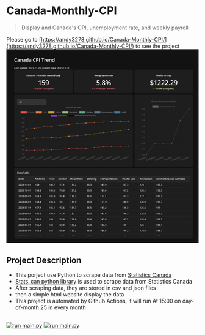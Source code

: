 # Canada-Monthly-CPI
> Display and Canada's CPI, unemployment rate, and weekly payroll 

Please go to [https://andy3278.github.io/Canada-Monthly-CPI/](https://andy3278.github.io/Canada-Monthly-CPI/) to see the project
![capture of the website](Canada%20CPI%20Trend%20Dashboard.jpeg)
## Project Description
- This porject use Python to scrape data from [Statistics Canada](https://www.statcan.gc.ca/en/start)
- [Stats_can python library](https://stats-can.readthedocs.io/en/latest/index.html#) is used to scrape data from Statistics Canada
- After scraping data, they are stored in csv and json files
- then a simple html website display the data
- This project is automated by Github Actions, it will run At 15:00 on day-of-month 25 in every month

##
[![run main.py](https://github.com/andy3278/Canada-Monthly-CPI/actions/workflows/actions.yml/badge.svg?event=schedule)](https://github.com/andy3278/Canada-Monthly-CPI/actions/workflows/actions.yml)
[![run main.py](https://github.com/andy3278/Canada-Monthly-CPI/actions/workflows/actions.yml/badge.svg?event=check_run)](https://github.com/andy3278/Canada-Monthly-CPI/actions/workflows/actions.yml)
